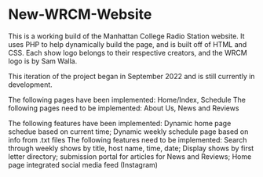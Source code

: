 # New-WRCM-Website

This is a working build of the Manhattan College Radio Station website. 
It uses PHP to help dynamically build the page, and is built off of HTML and CSS. 
Each show logo belongs to their respective creators, and the WRCM logo is by Sam Walla.

This iteration of the project began in September 2022 and is still currently in development.

The following pages have been implemented: Home/Index, Schedule
The following pages need to be implemented: About Us, News and Reviews

The following features have been implemented: Dynamic home page schedue based on current time; Dynamic weekly schedule page based on info from .txt files
The following features need to be implemented: Search through weekly shows by title, host name, time, date; Display shows by first letter directory; submission portal for articles for News and Reviews; Home page integrated social media feed (Instagram)
